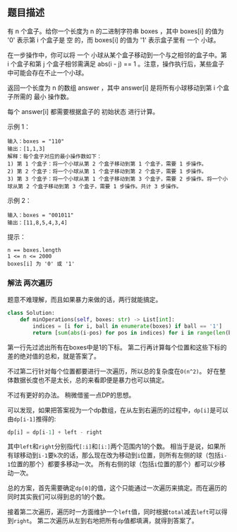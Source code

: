 ## 题目描述
有 n 个盒子。给你一个长度为 n 的二进制字符串 boxes ，其中 boxes[i] 的值为 '0' 表示第 i 个盒子是 空 的，而 boxes[i] 的值为 '1' 表示盒子里有 一个 小球。

在一步操作中，你可以将 一个 小球从某个盒子移动到一个与之相邻的盒子中。第 i 个盒子和第 j 个盒子相邻需满足 abs(i - j) == 1 。注意，操作执行后，某些盒子中可能会存在不止一个小球。

返回一个长度为 n 的数组 answer ，其中 answer[i] 是将所有小球移动到第 i 个盒子所需的 最小 操作数。

每个 answer[i] 都需要根据盒子的 初始状态 进行计算。

示例 1：
```
输入：boxes = "110"
输出：[1,1,3]
解释：每个盒子对应的最小操作数如下：
1) 第 1 个盒子：将一个小球从第 2 个盒子移动到第 1 个盒子，需要 1 步操作。
2) 第 2 个盒子：将一个小球从第 1 个盒子移动到第 2 个盒子，需要 1 步操作。
3) 第 3 个盒子：将一个小球从第 1 个盒子移动到第 3 个盒子，需要 2 步操作。将一个小球从第 2 个盒子移动到第 3 个盒子，需要 1 步操作。共计 3 步操作。
```
示例 2：
```
输入：boxes = "001011"
输出：[11,8,5,4,3,4]
```

提示：
```
n == boxes.length
1 <= n <= 2000
boxes[i] 为 '0' 或 '1'
```

### 解法 两次遍历
题意不难理解，而且如果暴力来做的话，两行就能搞定。
```python
class Solution:
    def minOperations(self, boxes: str) -> List[int]:
        indices = [i for i, ball in enumerate(boxes) if ball == '1']
        return [sum(abs(i-pos) for pos in indices) for i in range(len(boxes))]
```
第一行先过滤出所有在boxes中是1的下标。
第二行再计算每个位置和这些下标的差的绝对值的总和，就是答案了。

不过第二行针对每个位置都要进行一次遍历，所以总的复杂度在`O(n^2)`。
好在整体数据长度也不是太长，总的来看即便是暴力也可以搞定。

不过有更好的办法。
稍微借鉴一点DP的思想。

可以发现，如果把答案视为一个dp数组，在从左到右遍历的过程中，`dp[i]`是可以由`dp[i-1]`推得的:
```python
dp[i] = dp[i-1] + left - right
```

其中`left`和`right`分别指代`[:i]`和`[i:]`两个范围内1的个数。
相当于是说，如果所有球移动到`i-1`要`k`次的话，那么现在改为移动到`i`位置，则所有左侧的球（包括`i-1`位置的那个）都要多移动一次。
所有右侧的球（包括`i`位置的那个）都可以少移动一次。

总的方案，首先需要确定`dp[0]`的值，这个只能通过一次遍历来搞定。而在遍历的同时其实我们可以得到总的1的个数。

接着第二次遍历，遍历时一方面维护一个`left`值，同时根据`total`减去`left`可以得到`right`。
第二次遍历从左到右地把所有`dp`值都填满，就得到答案了。